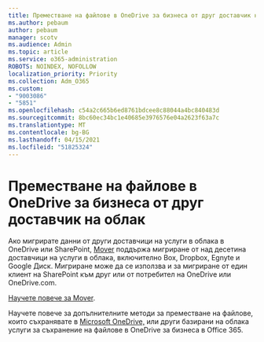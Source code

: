 ```yaml
---
title: Преместване на файлове в OneDrive за бизнеса от друг доставчик на облак
ms.author: pebaum
author: pebaum
manager: scotv
ms.audience: Admin
ms.topic: article
ms.service: o365-administration
ROBOTS: NOINDEX, NOFOLLOW
localization_priority: Priority
ms.collection: Adm_O365
ms.custom:
- "9003086"
- "5851"
ms.openlocfilehash: c54a2c665b6ed8761bdcee8c88044a4bc840483d
ms.sourcegitcommit: 8bc60ec34bc1e40685e3976576e04a2623f63a7c
ms.translationtype: MT
ms.contentlocale: bg-BG
ms.lasthandoff: 04/15/2021
ms.locfileid: "51825324"
---
```

# <a name="move-files-into-onedrive-for-business-from-another-cloud-provider"></a>Преместване на файлове в OneDrive за бизнеса от друг доставчик на облак

Ако мигрирате данни от други доставчици на услуги в облака в OneDrive или SharePoint, [Mover](https://go.microsoft.com/fwlink/?linkid=2132453) поддържа мигриране от над десетина доставчици на услуги в облака, включително Box, Dropbox, Egnyte и Google Диск. Мигриране може да се използва и за мигриране от един клиент на SharePoint към друг или от потребител на OneDrive или OneDrive.com.

[Научете повече за Mover](https://go.microsoft.com/fwlink/?linkid=2132453).

Научете повече за допълнителните методи за преместване на файлове, които съхранявате в [Microsoft OneDrive,](https://support.microsoft.com/office/7fb28cad-7e25-451f-8b4b-2d1a71e5c0e9) или други базирани на облака услуги за съхранение на файлове в OneDrive за бизнеса в Office 365.
